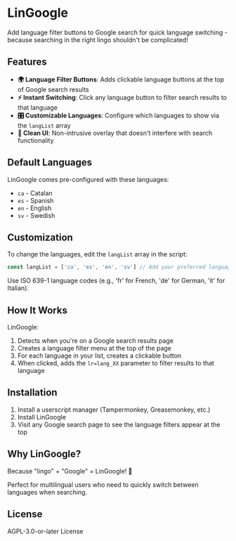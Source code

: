 # LinGoogle

Add language filter buttons to Google search for quick language switching - because searching in the right lingo shouldn't be complicated!

## Features

- **🌍 Language Filter Buttons**: Adds clickable language buttons at the top of Google search results
- **⚡ Instant Switching**: Click any language button to filter search results to that language
- **🎛️ Customizable Languages**: Configure which languages to show via the `langList` array
- **🎨 Clean UI**: Non-intrusive overlay that doesn't interfere with search functionality

## Default Languages

LinGoogle comes pre-configured with these languages:
- `ca` - Catalan
- `es` - Spanish  
- `en` - English
- `sv` - Swedish

## Customization

To change the languages, edit the `langList` array in the script:

```javascript
const langList = ['ca', 'es', 'en', 'sv'] // Add your preferred language codes
```

Use ISO 639-1 language codes (e.g., 'fr' for French, 'de' for German, 'it' for Italian).

## How It Works

LinGoogle:
1. Detects when you're on a Google search results page
2. Creates a language filter menu at the top of the page
3. For each language in your list, creates a clickable button
4. When clicked, adds the `lr=lang_XX` parameter to filter results to that language

## Installation

1. Install a userscript manager (Tampermonkey, Greasemonkey, etc.)
2. Install LinGoogle
3. Visit any Google search page to see the language filters appear at the top

## Why LinGoogle?

Because "lingo" + "Google" = LinGoogle! 🎯

Perfect for multilingual users who need to quickly switch between languages when searching.

## License

AGPL-3.0-or-later License